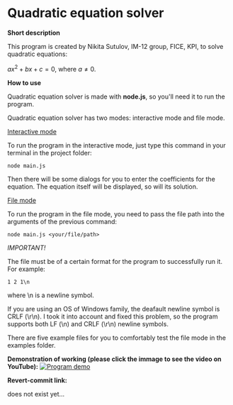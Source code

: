 **Quadratic equation solver**
=============================

**Short description**

This program is created by Nikita Sutulov, IM-12 group, FICE, KPI, to solve quadratic equations:

$ax^2+bx+c=0$, where $a \neq 0$.

**How to use**

Quadratic equation solver is made with **node.js**, so you'll need it to run the program.

Quadratic equation solver has two modes: interactive mode and file mode. 

<u>Interactive mode</u>

To run the program in the interactive mode, just type this command in your terminal in the project folder:

`node main.js`

Then there will be some dialogs for you to enter the coefficients for the equation. The equation itself will be displayed, so will its solution.

<u>File mode</u>

To run the program in the file mode, you need to pass the file path into the arguments of the previous command:

`node main.js <your/file/path>`

*IMPORTANT!*

The file must be of a certain format for the program to successfully run it. For example:

`1 2 1\n`

where \n is a newline symbol.

If you are using an OS of Windows family, the deafault newline symbol is CRLF (\r\n). I took it into account and fixed this problem, so the program supports both LF (\n) and CRLF (\r\n) newline symbols.

There are five example files for you to comfortably test the file mode in the examples folder.

**Demonstration of working (please click the immage to see the video on YouTube):**
[![Program demo](https://computerinfobits.com/wp-content/uploads/2022/02/Windows-Desktop.webp)](https://youtu.be/dQw4w9WgXcQ)

**Revert-commit link:**

does not exist yet...